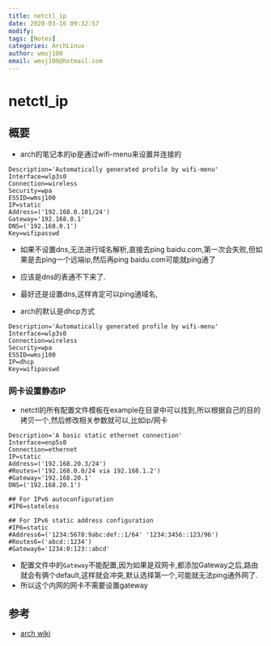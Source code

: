 ```yaml
---
title: netctl_ip
date: 2020-03-16 09:32:57
modify: 
tags: [Notes]
categories: ArchLinux
author: wmsj100
email: wmsj100@hotmail.com
---
```


# netctl_ip

## 概要

- arch的笔记本的ip是通过wifi-menu来设置并连接的
```
Description='Automatically generated profile by wifi-menu'
Interface=wlp3s0
Connection=wireless
Security=wpa
ESSID=wmsj100
IP=static
Address=('192.168.0.101/24')
Gateway='192.168.0.1'
DNS=('192.168.0.1')
Key=wifipasswd
```
- 如果不设置dns,无法进行域名解析,直接去ping baidu.com,第一次会失败,但如果是去ping一个远端ip,然后再ping baidu.com可能就ping通了
- 应该是dns的表通不下来了.
- 最好还是设置dns,这样肯定可以ping通域名,

- arch的默认是dhcp方式
```
Description='Automatically generated profile by wifi-menu'
Interface=wlp3s0
Connection=wireless
Security=wpa
ESSID=wmsj100
IP=dhcp
Key=wifipasswd
```

### 网卡设置静态IP

- netctl的所有配置文件模板在example在目录中可以找到,所以根据自己的目的拷贝一个,然后修改相关参数就可以,比如ip/网卡
```
Description='A basic static ethernet connection'
Interface=enp5s0
Connection=ethernet
IP=static
Address=('192.168.20.3/24')
#Routes=('192.168.0.0/24 via 192.168.1.2')
#Gateway='192.168.20.1'
DNS=('192.168.20.1')

## For IPv6 autoconfiguration
#IP6=stateless

## For IPv6 static address configuration
#IP6=static
#Address6=('1234:5678:9abc:def::1/64' '1234:3456::123/96')
#Routes6=('abcd::1234')
#Gateway6='1234:0:123::abcd'
```
- 配置文件中的`Gateway`不能配置,因为如果是双网卡,都添加Gateway之后,路由就会有俩个default,这样就会冲突,默认选择第一个,可能就无法ping通外网了.
- 所以这个内网的网卡不需要设置gateway

## 参考

- [arch wiki](https://wiki.archlinux.org/index.php/Netctl_(%E7%AE%80%E4%BD%93%E4%B8%AD%E6%96%87))
